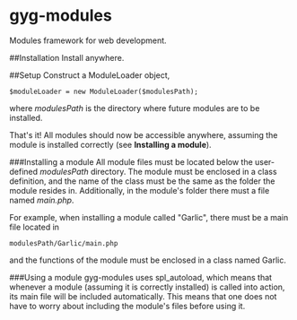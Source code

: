 gyg-modules
===========

Modules framework for web development.


##Installation
Install anywhere.

##Setup
Construct a ModuleLoader object,
    
    $moduleLoader = new ModuleLoader($modulesPath);
    
where _modulesPath_ is the directory where future modules are to be installed. 

That's it! All modules should now be accessible anywhere, assuming the module is installed correctly (see **Installing a module**).


###Installing a module
All module files must be located below the user-defined _modulesPath_ directory. The module must be enclosed in a class definition, and the name of the class must be the same as the folder the module resides in. Additionally, in the module's folder there must a file named _main.php_. 

For example, when installing a module called "Garlic", there must be a main file located in

    modulesPath/Garlic/main.php
    
and the functions of the module must be enclosed in a class named Garlic. 




###Using a module
gyg-modules uses spl_autoload, which means that whenever a module (assuming it is correctly installed) is called into action, its main file will be included automatically. This means that one does not have to worry about including the module's files before using it. 